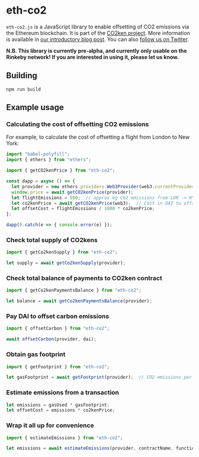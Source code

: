 # eth-co2

`eth-co2.js` is a JavaScript library to enable offsetting of CO2
emissions via the Ethereum blockchain.  It is part of the [CO2ken
project](https://co2ken.io).  More information is available in [our
introductory blog
post](https://medium.com/curve-labs/co2ken-genesis-74d7a1387ea1).  You
can also [follow us on Twitter](https://twitter.com/CO2ken_io).

**N.B. This library is currently pre-alpha, and currently only usable
on the Rinkeby network!  If you are interested in using it, please let
us know.**

## Building

    npm run build

## Example usage

### Calculating the cost of offsetting CO2 emissions

For example, to calculate the cost of offsetting a flight from London to New York:

```javascript
import "babel-polyfill";
import { ethers } from "ethers";

import { getCO2kenPrice } from "eth-co2";

const dapp = async () => {
  let provider = new ethers.providers.Web3Provider(web3.currentProvider);
  window.price = await getCO2kenPrice(provider);
  let flightEmissions = 500;  // approx kg CO2 emissions from LON -> NYC flight
  let co2kenPrice = await getCO2kenPrice(web3);  // Cost in DAI to offset 1 ton of CO2
  let offsetCost = flightEmissions / 1000 * co2kenPrice;
};

dapp().catch(e => { console.error(e) });
```


### Check total supply of CO2kens

```javascript
import { getCo2kenSupply } from "eth-co2";

let supply = await getCo2kenSupply(provider);
```


### Check total balance of payments to CO2ken contract

```javascript
import { getCo2kenPaymentsBalance } from "eth-co2";

let balance = await getCo2kenPaymentsBalance(provider);
```


### Pay DAI to offset carbon emissions

```javascript
import { offsetCarbon } from "eth-co2";

await offsetCarbon(provider, dai);
```


### Obtain gas footprint


```javascript
import { getFootprint } from "eth-co2";

let gasFootprint = await getFootprint(provider);  // CO2 emissions per gas
```


### Estimate emissions from a transaction

```javascript
let emissions = gasUsed * gasFootprint;
let offsetCost = emissions * co2kenPrice;
```


### Wrap it all up for convenience

```javascript
import { estimateEmissions } from "eth-co2";

let emissions = await estimateEmissions(provider, contractName, functionName);
```
